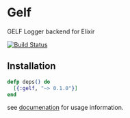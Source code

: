 # Gelf

GELF Logger backend for Elixir

[![Build Status](https://secure.travis-ci.org/ananthakumaran/gelf.png)](http://travis-ci.org/ananthakumaran/gelf)

## Installation

```elixir
defp deps() do
  [{:gelf, "~> 0.1.0"}]
end
```

see [documenation](https://hexdocs.pm/gelf) for usage information.
